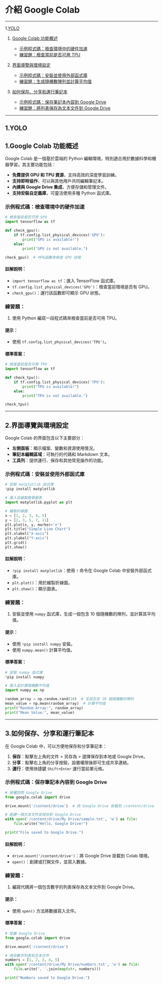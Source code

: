 # 介紹 Google Colab
---
1.[YOLO](#1.yolo)
1. [Google Colab 功能概述](#1-google-colab-功能概述)  
   - [示例程式碼：檢查環境中的硬件加速](#示例程式碼檢查環境中的硬件加速)  
   - [練習題：檢查當前是否可用 TPU](#練習題檢查當前是否可用-tpu)  

2. [界面導覽與環境設定](#2-界面導覽與環境設定)  
   - [示例程式碼：安裝並使用外部函式庫](#示例程式碼安裝並使用外部函式庫)  
   - [練習題：生成隨機數陣列並計算平均值](#練習題生成隨機數陣列並計算平均值)  

3. [如何保存、分享和運行筆記本](#3-如何保存分享和運行筆記本)  
   - [示例程式碼：保存筆記本內容到 Google Drive](#示例程式碼保存筆記本內容到-google-drive)  
   - [練習題：將列表保存為文本文件到 Google Drive](#練習題將列表保存為文本文件到-google-drive)  

---
## 1.YOLO 
##  1.Google Colab 功能概述

Google Colab 是一個基於雲端的 Python 編輯環境，特別適合用於數據科學和機器學習。其主要功能包括：

- **免費提供 GPU 和 TPU 資源**，支持高效的深度學習訓練。
- **支持即時協作**，可以與其他用戶共同編輯筆記本。
- **內建與 Google Drive 集成**，方便存儲和管理文件。
- **支持安裝自定義庫**，可靈活使用多種 Python 函式庫。

### 示例程式碼：檢查環境中的硬件加速
```python
# 檢查當前是否可用 GPU
import tensorflow as tf

def check_gpu():
    if tf.config.list_physical_devices('GPU'):
        print("GPU is available!")
    else:
        print("GPU is not available.")

check_gpu()  # 呼叫函數來檢查 GPU 狀態
```

#### 註解說明：
- `import tensorflow as tf`：匯入 TensorFlow 函式庫。
- `tf.config.list_physical_devices('GPU')`：檢查當前環境是否有 GPU。
- `check_gpu()`：運行該函數即可顯示 GPU 狀態。

### 練習題：
1. 使用 Python 編寫一段程式碼來檢查當前是否可用 TPU。

#### 提示：
- 使用 `tf.config.list_physical_devices('TPU')`。

#### 標準答案：
```python
# 檢查當前是否可用 TPU
import tensorflow as tf

def check_tpu():
    if tf.config.list_physical_devices('TPU'):
        print("TPU is available!")
    else:
        print("TPU is not available.")

check_tpu()
```

---

## 2.界面導覽與環境設定

Google Colab 的界面包含以下主要部分：
- **左側面板**：顯示檔案、變數和資源使用情況。
- **筆記本編輯區域**：可執行的代碼和 Markdown 文本。
- **工具列**：提供運行、保存和其他常見操作的功能。

### 示例程式碼：安裝並使用外部函式庫
```python
# 安裝 matplotlib 函式庫
!pip install matplotlib

# 匯入並繪製簡單圖表
import matplotlib.pyplot as plt

# 繪製折線圖
x = [1, 2, 3, 4, 5]
y = [2, 3, 5, 7, 11]
plt.plot(x, y, marker='o')
plt.title("Simple Line Chart")
plt.xlabel("X-axis")
plt.ylabel("Y-axis")
plt.grid()
plt.show()
```

#### 註解說明：
- `!pip install matplotlib`：使用 `!` 命令在 Google Colab 中安裝外部函式庫。
- `plt.plot()`：用於繪製折線圖。
- `plt.show()`：顯示圖表。

### 練習題：
1. 安裝並使用 `numpy` 函式庫，生成一個包含 10 個隨機數的陣列，並計算其平均值。

#### 提示：
- 使用 `!pip install numpy` 安裝。
- 使用 `numpy.mean()` 計算平均值。

#### 標準答案：
```python
# 安裝 numpy 函式庫
!pip install numpy

# 匯入並計算隨機數平均值
import numpy as np

random_array = np.random.rand(10)  # 生成包含 10 個隨機數的陣列
mean_value = np.mean(random_array)  # 計算平均值
print("Random Array:", random_array)
print("Mean Value:", mean_value)
```

---

## 3.如何保存、分享和運行筆記本

在 Google Colab 中，可以方便地保存和分享筆記本：
1. **保存**：點擊左上角的文件 > 另存為 > 選擇保存到本地或 Google Drive。
2. **分享**：點擊右上角的分享按鈕，設置權限後即可生成共享連結。
3. **運行**：使用快捷鍵 `Shift+Enter` 運行當前單元格。

### 示例程式碼：保存筆記本內容到 Google Drive
```python
# 授權訪問 Google Drive
from google.colab import drive

drive.mount('/content/drive')  # 將 Google Drive 掛載到 /content/drive

# 創建一個文本文件並保存到 Google Drive
with open('/content/drive/My Drive/sample.txt', 'w') as file:
    file.write("Hello, Google Drive!")

print("File saved to Google Drive.")
```

#### 註解說明：
- `drive.mount('/content/drive')`：將 Google Drive 掛載到 Colab 環境。
- `open()`：創建或打開文件，並寫入數據。

### 練習題：
1. 編寫代碼將一個包含數字的列表保存為文本文件到 Google Drive。

#### 提示：
- 使用 `open()` 方法將數據寫入文件。

#### 標準答案：
```python
# 掛載 Google Drive
from google.colab import drive

drive.mount('/content/drive')

# 保存數字列表到文本文件
numbers = [1, 2, 3, 4, 5]
with open('/content/drive/My Drive/numbers.txt', 'w') as file:
    file.write(', '.join(map(str, numbers)))

print("Numbers saved to Google Drive.")
